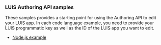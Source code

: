 ### LUIS Authoring API samples
These samples provides a starting point for using the Authoring API to edit your LUIS app. In each code language example, you need to provide your LUIS programmatic key as well as the ID of the LUIS app you want to edit.


* [Node.js example](./nodejs/add-single-utterance.js)
